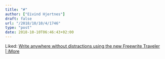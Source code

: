 ```yaml
---
title: "#"
author: ["Eivind Hjertnes"]
draft: false
url: "/2018/10/10/4/1746"
type: "post"
date: 2018-10-10T06:46:43+02:00
---
```


Liked:
[Write
anywhere without distractions using the new Freewrite Traveler | iMore](https://www.imore.com/write-anywhere-without-distractions-using-new-freewrite-traveler)
